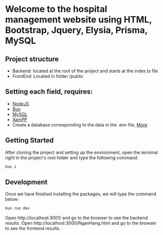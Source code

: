 # Welcome to the hospital management website using HTML, Bootstrap, Jquery, Elysia, Prisma, MySQL

## Project structure
+ Backend: located at the root of the project and starts at the index.ts file
+ FrontEnd: Located in folder /public

## Setting each field, requires:
+ [NodeJS](https://nodejs.org/en/download/prebuilt-installer)
+ [Bun](https://bun.sh/docs/installation)
+ [MySQL](https://dev.mysql.com/downloads/installer/)
+ [XamPP](https://www.apachefriends.org/download.html)
+ Create a database corresponding to the data in the .env file, [More](https://www.prisma.io/docs/getting-started/setup-prisma/start-from-scratch/relational-databases/connect-your-database-typescript-mysql)

## Getting Started
After cloning the project and setting up the environment, open the terminal right in the project's root folder and type the following command:
```bash
bun i
```

## Development
Once we have finished installing the packages, we will type the command below:
```bash
bun run dev
```

Open http://localhost:3001/ and go to the browser to see the backend results.
Open http://localhost:3000/NganHang.html and go to the browser to see the frontend results.

